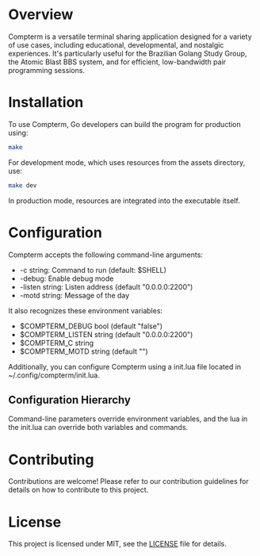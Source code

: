 # Overview

Compterm is a versatile terminal sharing application designed for a variety of use cases, including educational, developmental, and nostalgic experiences. It's particularly useful for the Brazilian Golang Study Group, the Atomic Blast BBS system, and for efficient, low-bandwidth pair programming sessions.

# Installation

To use Compterm, Go developers can build the program for production using:

```bash
make
```

For development mode, which uses resources from the assets directory, use:

```bash
make dev
```

In production mode, resources are integrated into the executable itself.

# Configuration

Compterm accepts the following command-line arguments:

- -c string: Command to run (default: $SHELL)
- -debug: Enable debug mode
- -listen string: Listen address (default "0.0.0.0:2200")
- -motd string: Message of the day

It also recognizes these environment variables:

- $COMPTERM_DEBUG bool (default "false")
- $COMPTERM_LISTEN string (default "0.0.0.0:2200")
- $COMPTERM_C string
- $COMPTERM_MOTD string (default "")

Additionally, you can configure Compterm using a init.lua file located in ~/.config/compterm/init.lua.

## Configuration Hierarchy

Command-line parameters override environment variables, and the lua in the init.lua can override both variables and commands.

# Contributing

Contributions are welcome! Please refer to our contribution guidelines for details on how to contribute to this project.

# License

This project is licensed under MIT, see the [LICENSE](LICENSE) file for details.

